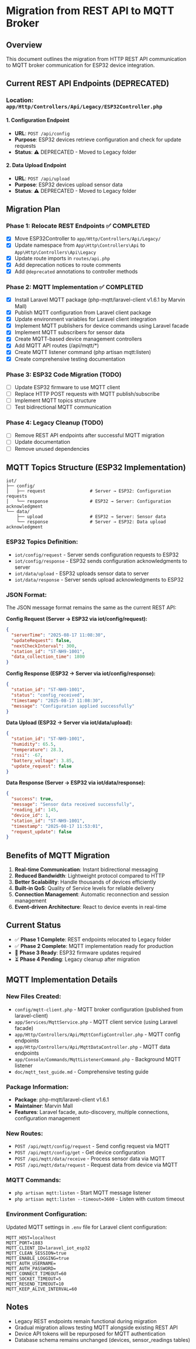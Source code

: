# Migration from REST API to MQTT Broker

## Overview
This document outlines the migration from HTTP REST API communication to MQTT broker communication for ESP32 device integration.

## Current REST API Endpoints (DEPRECATED)

### Location: `app/Http/Controllers/Api/Legacy/ESP32Controller.php`

#### 1. Configuration Endpoint
- **URL**: `POST /api/config`
- **Purpose**: ESP32 devices retrieve configuration and check for update requests
- **Status**: ⚠️ DEPRECATED - Moved to Legacy folder

#### 2. Data Upload Endpoint  
- **URL**: `POST /api/upload`
- **Purpose**: ESP32 devices upload sensor data
- **Status**: ⚠️ DEPRECATED - Moved to Legacy folder

## Migration Plan

### Phase 1: Relocate REST Endpoints ✅ COMPLETED
- [x] Move ESP32Controller to `app/Http/Controllers/Api/Legacy/`
- [x] Update namespace from `App\Http\Controllers\Api` to `App\Http\Controllers\Api\Legacy`
- [x] Update route imports in `routes/api.php`
- [x] Add deprecation notices to route comments
- [x] Add `@deprecated` annotations to controller methods

### Phase 2: MQTT Implementation ✅ COMPLETED
- [x] Install Laravel MQTT package (php-mqtt/laravel-client v1.6.1 by Marvin Mall)
- [x] Publish MQTT configuration from Laravel client package
- [x] Update environment variables for Laravel client integration
- [x] Implement MQTT publishers for device commands using Laravel facade
- [x] Implement MQTT subscribers for sensor data
- [x] Create MQTT-based device management controllers
- [x] Add MQTT API routes (/api/mqtt/*)
- [x] Create MQTT listener command (php artisan mqtt:listen)
- [x] Create comprehensive testing documentation

### Phase 3: ESP32 Code Migration (TODO)
- [ ] Update ESP32 firmware to use MQTT client
- [ ] Replace HTTP POST requests with MQTT publish/subscribe
- [ ] Implement MQTT topics structure
- [ ] Test bidirectional MQTT communication

### Phase 4: Legacy Cleanup (TODO)
- [ ] Remove REST API endpoints after successful MQTT migration
- [ ] Update documentation
- [ ] Remove unused dependencies

## MQTT Topics Structure (ESP32 Implementation)

```
iot/
├── config/
│   ├── request                 # Server → ESP32: Configuration requests
│   └── response                # ESP32 → Server: Configuration acknowledgment
└── data/
    ├── upload                  # ESP32 → Server: Sensor data
    └── response                # Server → ESP32: Data upload acknowledgment
```

### ESP32 Topics Definition:
- `iot/config/request` - Server sends configuration requests to ESP32
- `iot/config/response` - ESP32 sends configuration acknowledgments to server
- `iot/data/upload` - ESP32 uploads sensor data to server
- `iot/data/response` - Server sends upload acknowledgments to ESP32

### JSON Format:
The JSON message format remains the same as the current REST API:

**Config Request (Server → ESP32 via iot/config/request):**
```json
{
  "serverTime": "2025-08-17 11:08:30",
  "updateRequest": false,
  "nextCheckInterval": 300,
  "station_id": "ST-NH9-1001",
  "data_collection_time": 1800
}
```

**Config Response (ESP32 → Server via iot/config/response):**
```json
{
  "station_id": "ST-NH9-1001",
  "status": "config_received",
  "timestamp": "2025-08-17 11:08:30",
  "message": "Configuration applied successfully"
}
```

**Data Upload (ESP32 → Server via iot/data/upload):**
```json
{
  "station_id": "ST-NH9-1001",
  "humidity": 65.5,
  "temperature": 28.3,
  "rssi": -67,
  "battery_voltage": 3.85,
  "update_request": false
}
```

**Data Response (Server → ESP32 via iot/data/response):**
```json
{
  "success": true,
  "message": "Sensor data received successfully",
  "reading_id": 145,
  "device_id": 1,
  "station_id": "ST-NH9-1001",
  "timestamp": "2025-08-17 11:53:01",
  "request_update": false
}
```

## Benefits of MQTT Migration

1. **Real-time Communication**: Instant bidirectional messaging
2. **Reduced Bandwidth**: Lightweight protocol compared to HTTP
3. **Better Scalability**: Handle thousands of devices efficiently  
4. **Built-in QoS**: Quality of Service levels for reliable delivery
5. **Connection Management**: Automatic reconnection and session management
6. **Event-driven Architecture**: React to device events in real-time

## Current Status

- ✅ **Phase 1 Complete**: REST endpoints relocated to Legacy folder
- ✅ **Phase 2 Complete**: MQTT implementation ready for production
- 🔄 **Phase 3 Ready**: ESP32 firmware updates required
- ⏳ **Phase 4 Pending**: Legacy cleanup after migration

## MQTT Implementation Details

### New Files Created:
- `config/mqtt-client.php` - MQTT broker configuration (published from laravel-client)
- `app/Services/MqttService.php` - MQTT client service (using Laravel facade)
- `app/Http/Controllers/Api/MqttConfigController.php` - MQTT config endpoints
- `app/Http/Controllers/Api/MqttDataController.php` - MQTT data endpoints  
- `app/Console/Commands/MqttListenerCommand.php` - Background MQTT listener
- `doc/mqtt_test_guide.md` - Comprehensive testing guide

### Package Information:
- **Package**: php-mqtt/laravel-client v1.6.1
- **Maintainer**: Marvin Mall
- **Features**: Laravel facade, auto-discovery, multiple connections, configuration management

### New Routes:
- `POST /api/mqtt/config/request` - Send config request via MQTT
- `POST /api/mqtt/config/get` - Get device configuration
- `POST /api/mqtt/data/receive` - Process sensor data via MQTT
- `POST /api/mqtt/data/request` - Request data from device via MQTT

### MQTT Commands:
- `php artisan mqtt:listen` - Start MQTT message listener
- `php artisan mqtt:listen --timeout=3600` - Listen with custom timeout

### Environment Configuration:
Updated MQTT settings in `.env` file for Laravel client configuration:
```
MQTT_HOST=localhost
MQTT_PORT=1883
MQTT_CLIENT_ID=laravel_iot_esp32
MQTT_CLEAN_SESSION=true
MQTT_ENABLE_LOGGING=true
MQTT_AUTH_USERNAME=
MQTT_AUTH_PASSWORD=
MQTT_CONNECT_TIMEOUT=60
MQTT_SOCKET_TIMEOUT=5
MQTT_RESEND_TIMEOUT=10
MQTT_KEEP_ALIVE_INTERVAL=60
```

## Notes

- Legacy REST endpoints remain functional during migration
- Gradual migration allows testing MQTT alongside existing REST API
- Device API tokens will be repurposed for MQTT authentication
- Database schema remains unchanged (devices, sensor_readings tables)